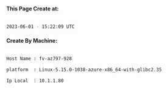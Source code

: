 
   
#### This Page Create at:

```bash

2023-06-01 - 15:22:09 UTC

```

#### Create By Machine:

```bash

Host Name : fv-az797-928

platform  : Linux-5.15.0-1038-azure-x86_64-with-glibc2.35

Ip Local  : 10.1.1.80

```

